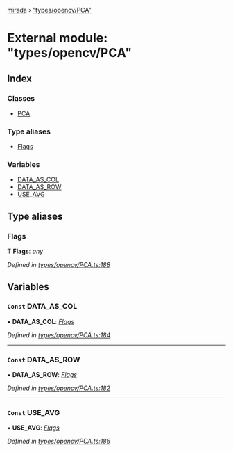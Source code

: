 [mirada](../README.md) › ["types/opencv/PCA"](_types_opencv_pca_.md)

# External module: "types/opencv/PCA"


## Index

### Classes

* [PCA](../classes/_types_opencv_pca_.pca.md)

### Type aliases

* [Flags](_types_opencv_pca_.md#flags)

### Variables

* [DATA_AS_COL](_types_opencv_pca_.md#const-data_as_col)
* [DATA_AS_ROW](_types_opencv_pca_.md#const-data_as_row)
* [USE_AVG](_types_opencv_pca_.md#const-use_avg)

## Type aliases

###  Flags

Ƭ **Flags**: *any*

*Defined in [types/opencv/PCA.ts:188](https://github.com/cancerberoSgx/mirada/blob/e7b5ae6/mirada/src/types/opencv/PCA.ts#L188)*

## Variables

### `Const` DATA_AS_COL

• **DATA_AS_COL**: *[Flags](_types_opencv_pca_.md#flags)*

*Defined in [types/opencv/PCA.ts:184](https://github.com/cancerberoSgx/mirada/blob/e7b5ae6/mirada/src/types/opencv/PCA.ts#L184)*

___

### `Const` DATA_AS_ROW

• **DATA_AS_ROW**: *[Flags](_types_opencv_pca_.md#flags)*

*Defined in [types/opencv/PCA.ts:182](https://github.com/cancerberoSgx/mirada/blob/e7b5ae6/mirada/src/types/opencv/PCA.ts#L182)*

___

### `Const` USE_AVG

• **USE_AVG**: *[Flags](_types_opencv_pca_.md#flags)*

*Defined in [types/opencv/PCA.ts:186](https://github.com/cancerberoSgx/mirada/blob/e7b5ae6/mirada/src/types/opencv/PCA.ts#L186)*